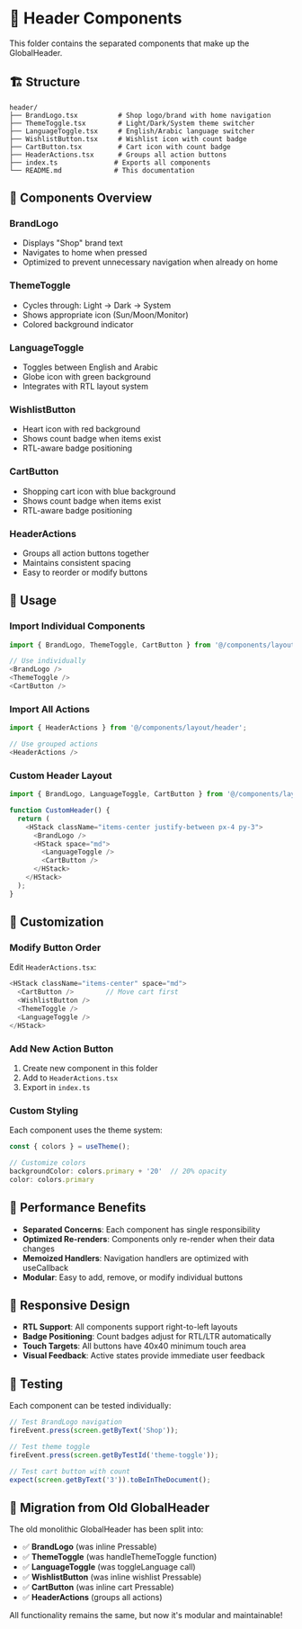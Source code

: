 # 📱 Header Components

This folder contains the separated components that make up the GlobalHeader.

## 🏗️ **Structure**

```
header/
├── BrandLogo.tsx          # Shop logo/brand with home navigation
├── ThemeToggle.tsx        # Light/Dark/System theme switcher
├── LanguageToggle.tsx     # English/Arabic language switcher
├── WishlistButton.tsx     # Wishlist icon with count badge
├── CartButton.tsx         # Cart icon with count badge
├── HeaderActions.tsx      # Groups all action buttons
├── index.ts              # Exports all components
└── README.md             # This documentation
```

## 🎯 **Components Overview**

### **BrandLogo**
- Displays "Shop" brand text
- Navigates to home when pressed
- Optimized to prevent unnecessary navigation when already on home

### **ThemeToggle**
- Cycles through: Light → Dark → System
- Shows appropriate icon (Sun/Moon/Monitor)
- Colored background indicator

### **LanguageToggle**
- Toggles between English and Arabic
- Globe icon with green background
- Integrates with RTL layout system

### **WishlistButton**
- Heart icon with red background
- Shows count badge when items exist
- RTL-aware badge positioning

### **CartButton**
- Shopping cart icon with blue background
- Shows count badge when items exist
- RTL-aware badge positioning

### **HeaderActions**
- Groups all action buttons together
- Maintains consistent spacing
- Easy to reorder or modify buttons

## 🚀 **Usage**

### **Import Individual Components**
```typescript
import { BrandLogo, ThemeToggle, CartButton } from '@/components/layout/header';

// Use individually
<BrandLogo />
<ThemeToggle />
<CartButton />
```

### **Import All Actions**
```typescript
import { HeaderActions } from '@/components/layout/header';

// Use grouped actions
<HeaderActions />
```

### **Custom Header Layout**
```typescript
import { BrandLogo, LanguageToggle, CartButton } from '@/components/layout/header';

function CustomHeader() {
  return (
    <HStack className="items-center justify-between px-4 py-3">
      <BrandLogo />
      <HStack space="md">
        <LanguageToggle />
        <CartButton />
      </HStack>
    </HStack>
  );
}
```

## 🎨 **Customization**

### **Modify Button Order**
Edit `HeaderActions.tsx`:
```typescript
<HStack className="items-center" space="md">
  <CartButton />        // Move cart first
  <WishlistButton />
  <ThemeToggle />
  <LanguageToggle />
</HStack>
```

### **Add New Action Button**
1. Create new component in this folder
2. Add to `HeaderActions.tsx`
3. Export in `index.ts`

### **Custom Styling**
Each component uses the theme system:
```typescript
const { colors } = useTheme();

// Customize colors
backgroundColor: colors.primary + '20'  // 20% opacity
color: colors.primary
```

## 🔧 **Performance Benefits**

- **Separated Concerns**: Each component has single responsibility
- **Optimized Re-renders**: Components only re-render when their data changes
- **Memoized Handlers**: Navigation handlers are optimized with useCallback
- **Modular**: Easy to add, remove, or modify individual buttons

## 📱 **Responsive Design**

- **RTL Support**: All components support right-to-left layouts
- **Badge Positioning**: Count badges adjust for RTL/LTR automatically
- **Touch Targets**: All buttons have 40x40 minimum touch area
- **Visual Feedback**: Active states provide immediate user feedback

## 🧪 **Testing**

Each component can be tested individually:
```typescript
// Test BrandLogo navigation
fireEvent.press(screen.getByText('Shop'));

// Test theme toggle
fireEvent.press(screen.getByTestId('theme-toggle'));

// Test cart button with count
expect(screen.getByText('3')).toBeInTheDocument();
```

## 🔄 **Migration from Old GlobalHeader**

The old monolithic GlobalHeader has been split into:
- ✅ **BrandLogo** (was inline Pressable)
- ✅ **ThemeToggle** (was handleThemeToggle function)
- ✅ **LanguageToggle** (was toggleLanguage call)
- ✅ **WishlistButton** (was inline wishlist Pressable)
- ✅ **CartButton** (was inline cart Pressable)
- ✅ **HeaderActions** (groups all actions)

All functionality remains the same, but now it's modular and maintainable!
